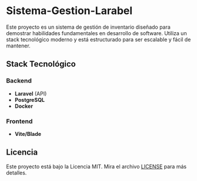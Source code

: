 # Sistema-Gestion-Larabel

Este proyecto es un sistema de gestión de inventario diseñado para demostrar habilidades fundamentales en desarrollo de software. Utiliza un stack tecnológico moderno y está estructurado para ser escalable y fácil de mantener.

## Stack Tecnológico

### Backend
- **Laravel** (API)
- **PostgreSQL**
- **Docker**

### Frontend
- **Vite/Blade**

## Licencia

Este proyecto está bajo la Licencia MIT. Mira el archivo [LICENSE](./LICENSE) para más detalles.